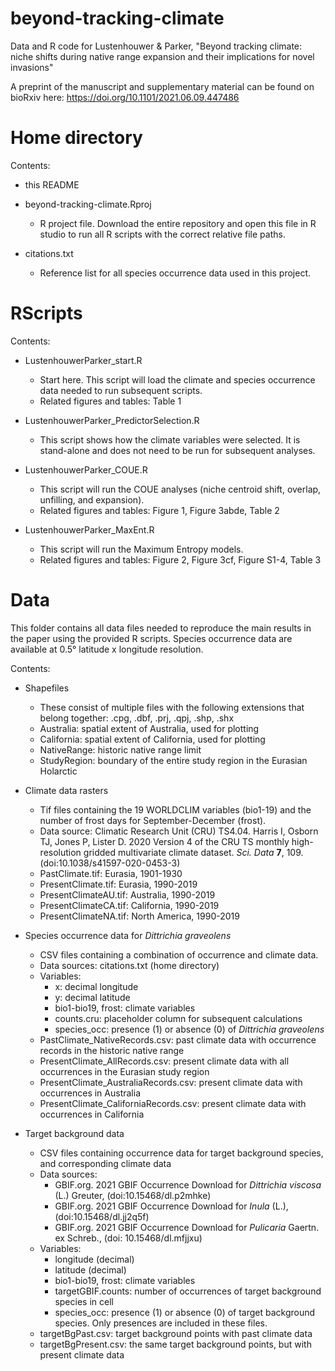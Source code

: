 # beyond-tracking-climate
Data and R code for Lustenhouwer &amp; Parker, "Beyond tracking climate: niche shifts during native range expansion and their implications for novel invasions"

A preprint of the manuscript and supplementary material can be found on bioRxiv here: https://doi.org/10.1101/2021.06.09.447486

# Home directory
Contents:
- this README

- beyond-tracking-climate.Rproj
  -  R project file. Download the entire repository and open this file in R studio to run all R scripts with the correct relative file paths.

- citations.txt
  - Reference list for all species occurrence data used in this project. 

# RScripts
Contents:
- LustenhouwerParker_start.R
  - Start here. This script will load the climate and species occurrence data needed to run subsequent scripts. 
  - Related figures and tables: Table 1

- LustenhouwerParker_PredictorSelection.R
  - This script shows how the climate variables were selected. It is stand-alone and does not need to be run for subsequent analyses.

- LustenhouwerParker_COUE.R
  - This script will run the COUE analyses (niche centroid shift, overlap, unfilling, and expansion).
  - Related figures and tables: Figure 1, Figure 3abde, Table 2 

- LustenhouwerParker_MaxEnt.R
  - This script will run the Maximum Entropy models.
  - Related figures and tables: Figure 2, Figure 3cf, Figure S1-4, Table 3

# Data
This folder contains all data files needed to reproduce the main results in the paper using the provided R scripts. Species occurrence data are available at 0.5° latitude x longitude resolution.

Contents:
- Shapefiles 
  - These consist of multiple files with the following extensions that belong together: .cpg, .dbf, .prj, .qpj, .shp, .shx
  - Australia: spatial extent of Australia, used for plotting
  - California: spatial extent of California, used for plotting
  - NativeRange: historic native range limit
  - StudyRegion: boundary of the entire study region in the Eurasian Holarctic

- Climate data rasters
  - Tif files containing the 19 WORLDCLIM variables (bio1-19) and the number of frost days for September-December (frost).
  - Data source: Climatic Research Unit (CRU) TS4.04. Harris I, Osborn TJ, Jones P, Lister D. 2020 Version 4 of the CRU TS monthly high-resolution gridded multivariate climate dataset. <i>Sci. Data</i> <b>7</b>, 109. (doi:10.1038/s41597-020-0453-3)
  - PastClimate.tif: Eurasia, 1901-1930
  - PresentClimate.tif: Eurasia, 1990-2019
  - PresentClimateAU.tif: Australia, 1990-2019
  - PresentClimateCA.tif: California, 1990-2019
  - PresentClimateNA.tif: North America, 1990-2019

- Species occurrence data for <i>Dittrichia graveolens</i>
  - CSV files containing a combination of occurrence and climate data.
  - Data sources: citations.txt (home directory) 
  - Variables:
    - x: decimal longitude
    - y: decimal latitude
    - bio1-bio19, frost: climate variables
    - counts.cru: placeholder column for subsequent calculations
    - species_occ: presence (1) or absence (0) of <i>Dittrichia graveolens</i>   
  - PastClimate_NativeRecords.csv: past climate data with occurrence records in the historic native range 
  - PresentClimate_AllRecords.csv: present climate data with all occurrences in the Eurasian study region
  - PresentClimate_AustraliaRecords.csv: present climate data with occurrences in Australia
  - PresentClimate_CaliforniaRecords.csv: present climate data with occurrences in California

- Target background data
  - CSV files containing occurrence data for target background species, and corresponding climate data
  - Data sources: 
    - GBIF.org. 2021 GBIF Occurrence Download for <i>Dittrichia viscosa</i> (L.) Greuter, (doi:10.15468/dl.p2mhke)
    - GBIF.org. 2021 GBIF Occurrence Download for <i>Inula</i> (L.), (doi:10.15468/dl.jj2q5f)
    - GBIF.org. 2021 GBIF Occurrence Download for <i>Pulicaria</i> Gaertn. ex Schreb., (doi: 10.15468/dl.mfjjxu) 
  - Variables: 
    - longitude (decimal)
    - latitude (decimal)
    - bio1-bio19, frost: climate variables
    - targetGBIF.counts: number of occurrences of target background species in cell
    - species_occ: presence (1) or absence (0) of target background species. Only presences are included in these files.
  - targetBgPast.csv: target background points with past climate data
  - targetBgPresent.csv: the same target background points, but with present climate data
